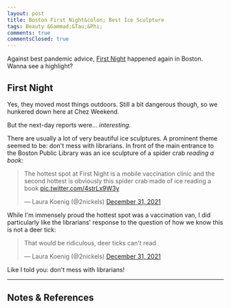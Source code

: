 ```yaml
---
layout: post
title: Boston First Night&colon; Best Ice Sculpture
tags: Beauty &Gammad;&Tau;&Phi;
comments: true
commentsClosed: true
---
```


Against best pandemic advice, [First Night](https://www.firstnightboston.org/) happened
again in Boston.  Wanna see a highlight?  


## First Night  

Yes, they moved most things outdoors.  Still a bit dangerous though, so we hunkered down
here at Chez Weekend.  

But the next-day reports were&hellip; _interesting._  

There are usually a lot of very beautiful ice sculptures.  A prominent theme seemed to be:
don't mess with librarians.  In front of the main entrance to the Boston Public Library
was an ice sculpture of a spider crab _reading a book:_  

<blockquote class="twitter-tweet">
  <p lang="en" dir="ltr">
    The hottest spot at First Night is a mobile vaccination clinic and the second hottest
    is obviously this spider crab made of ice reading a book 
    <a href="https://t.co/4strLx9W3y">pic.twitter.com/4strLx9W3y</a> 
  </p>&mdash; Laura Koenig (@2nickels) <a href="https://twitter.com/2nickels/status/1476971215759753220?ref_src=twsrc%5Etfw">December 31, 2021</a>
</blockquote>
<script async src="https://platform.twitter.com/widgets.js"></script>

While I'm immensely proud the hottest spot was a vaccination van, I did particularly like
the librarians' response to the question of how we know this is not a deer tick:  

<blockquote class="twitter-tweet">
  <p lang="en" dir="ltr">
    That would be ridiculous, deer ticks can&#39;t read
  </p>&mdash; Laura Koenig (@2nickels) <a href="https://twitter.com/2nickels/status/1476973322428719108?ref_src=twsrc%5Etfw">December 31, 2021</a>
</blockquote>
<script async src="https://platform.twitter.com/widgets.js"></script>

Like I told you: don't mess with librarians!  

---

## Notes &amp; References  

<!--
<sup id="fn1a">[[1]](#fn1)</sup>

<a id="fn1">1</a>: ***, ["***"](***), *** [↩](#fn1a)  

<a href="{{ site.baseurl }}/images/***"><img src="{{ site.baseurl }}/images/***" width="400" height="***" alt="***" title="***" style="float: right; margin: 3px 3px 3px 3px; border: 1px solid #000000;"></a>

<iframe width="400" height="224" src="***" allow="accelerometer; encrypted-media; gyroscope; picture-in-picture" allowfullscreen style="float: right; margin: 3px 3px 3px 3px; border: 1px solid #000000;"></iframe>
-->
